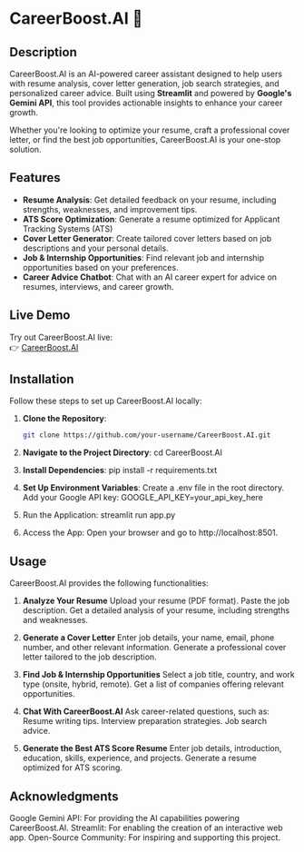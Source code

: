 # CareerBoost.AI 🚀

## Description
CareerBoost.AI is an AI-powered career assistant designed to help users with resume analysis, cover letter generation, job search strategies, and personalized career advice. 
Built using **Streamlit** and powered by **Google's Gemini API**, this tool provides actionable insights to enhance your career growth.

Whether you're looking to optimize your resume, craft a professional cover letter, or find the best job opportunities, CareerBoost.AI is your one-stop solution.

## Features
- **Resume Analysis**: Get detailed feedback on your resume, including strengths, weaknesses, and improvement tips.
- **ATS Score Optimization**: Generate a resume optimized for Applicant Tracking Systems (ATS)
- **Cover Letter Generator**: Create tailored cover letters based on job descriptions and your personal details.
- **Job & Internship Opportunities**: Find relevant job and internship opportunities based on your preferences.
- **Career Advice Chatbot**: Chat with an AI career expert for advice on resumes, interviews, and career growth.

## Live Demo
Try out CareerBoost.AI live:  
👉 [CareerBoost.AI](https://careerboostai.streamlit.app)

## Installation
Follow these steps to set up CareerBoost.AI locally:

1. **Clone the Repository**:
   ```bash
   git clone https://github.com/your-username/CareerBoost.AI.git

2. **Navigate to the Project Directory**:
  cd CareerBoost.AI

3. **Install Dependencies**:
  pip install -r requirements.txt

4. **Set Up Environment Variables**:
  Create a .env file in the root directory.
  Add your Google API key:
    GOOGLE_API_KEY=your_api_key_here

5. Run the Application:
  streamlit run app.py

6. Access the App:
  Open your browser and go to http://localhost:8501.

## Usage
CareerBoost.AI provides the following functionalities:

1. **Analyze Your Resume**
  Upload your resume (PDF format).
  Paste the job description.
  Get a detailed analysis of your resume, including strengths and weaknesses.

2. **Generate a Cover Letter**
  Enter job details, your name, email, phone number, and other relevant information.
  Generate a professional cover letter tailored to the job description.

3. **Find Job & Internship Opportunities**
  Select a job title, country, and work type (onsite, hybrid, remote).
  Get a list of companies offering relevant opportunities.

4. **Chat With CareerBoost.AI**
  Ask career-related questions, such as:
  Resume writing tips.
  Interview preparation strategies.
  Job search advice.

5. **Generate the Best ATS Score Resume**
  Enter job details, introduction, education, skills, experience, and projects.
  Generate a resume optimized for ATS scoring.

## Acknowledgments
  Google Gemini API: For providing the AI capabilities powering CareerBoost.AI.
  Streamlit: For enabling the creation of an interactive web app.
  Open-Source Community: For inspiring and supporting this project.


